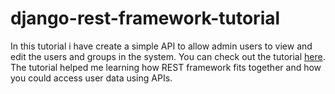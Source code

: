 # django-rest-framework-tutorial
In this tutorial i have create a simple API to allow admin users to view and edit the users and groups in the system. You can check out the tutorial [here](https://www.django-rest-framework.org/tutorial/quickstart). The tutorial helped me learning how REST framework fits together and how you could access user data using APIs.